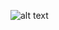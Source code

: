 ![alt text](https://github.com/nasral00/breaking-bad-characters/blob/main/main%20screen.png?raw=true)
